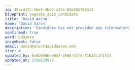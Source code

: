 ```yaml
---
id: 45ac437c-56e9-4bd2-a17e-62e802f62a13
blueprint: yegvote_2025_candidate
title: 'David Aaron'
name: 'David Aaron'
description: 'Candidate has not provided any information'
confirmed: true
ward: odaymin
incumbent: false
email: david@electdavidaaron.com
tier: 4
updated_by: 9c6b6866-e047-4568-b3f4-71623caf17dd
updated_at: 1758650977
---
```

